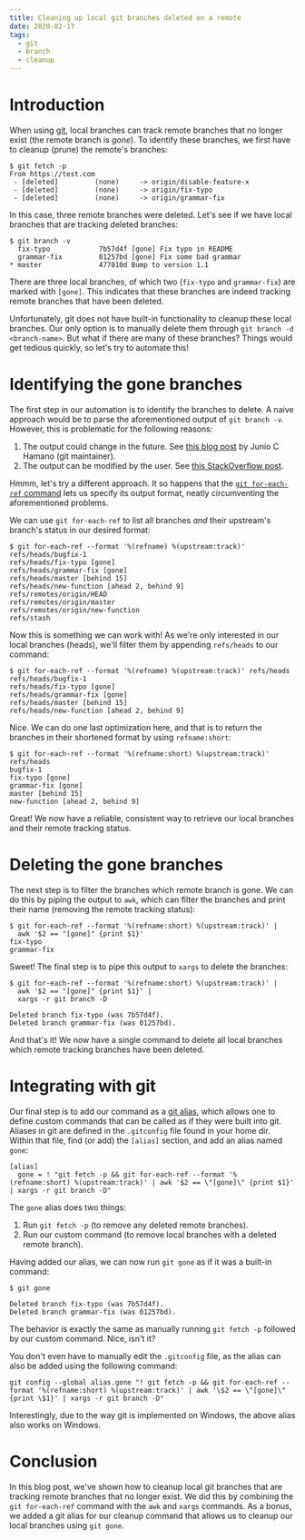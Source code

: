 ```yaml
---
title: Cleaning up local git branches deleted on a remote
date: 2020-02-17
tags:
  - git
  - branch
  - cleanup
---
```


# Introduction

When using [git](https://git-scm.com/), local branches can track remote branches that no longer exist (the remote branch is _gone_). To identify these branches, we first have to cleanup (prune) the remote's branches:

```
$ git fetch -p
From https://test.com
 - [deleted]         (none)     -> origin/disable-feature-x
 - [deleted]         (none)     -> origin/fix-typo
 - [deleted]         (none)     -> origin/grammar-fix
```

In this case, three remote branches were deleted. Let's see if we have local branches that are tracking deleted branches:

```
$ git branch -v
  fix-typo            7b57d4f [gone] Fix typo in README
  grammar-fix         01257bd [gone] Fix some bad grammar
* master              477010d Bump to version 1.1
```

There are three local branches, of which two (`fix-typo` and `grammar-fix`) are marked with `[gone]`. This indicates that these branches are indeed tracking remote branches that have been deleted.

Unfortunately, git does not have built-in functionality to cleanup these local branches. Our only option is to manually delete them through `git branch -d <branch-name>`. But what if there are many of these branches? Things would get tedious quickly, so let's try to automate this!

# Identifying the gone branches

The first step in our automation is to identify the branches to delete. A naive approach would be to parse the aforementioned output of `git branch -v`. However, this is problematic for the following reasons:

1. The output could change in the future. See [this blog post](https://git-blame.blogspot.com/2013/06/checking-current-branch-programatically.html) by Junio C Hamano (git maintainer).
1. The output can be modified by the user. See [this StackOverflow post](https://stackoverflow.com/a/26152574/2071395).

Hmmm, let's try a different approach. It so happens that the [`git for-each-ref` command](https://git-scm.com/docs/git-for-each-ref) lets us specify its output format, neatly circumventing the aforementioned problems.

We can use `git for-each-ref` to list all branches _and_ their upstream's branch's status in our desired format:

```
$ git for-each-ref --format '%(refname) %(upstream:track)'
refs/heads/bugfix-1
refs/heads/fix-typo [gone]
refs/heads/grammar-fix [gone]
refs/heads/master [behind 15]
refs/heads/new-function [ahead 2, behind 9]
refs/remotes/origin/HEAD
refs/remotes/origin/master
refs/remotes/origin/new-function
refs/stash
```

Now this is something we can work with! As we're only interested in our local branches (heads), we'll filter them by appending `refs/heads` to our command:

```
$ git for-each-ref --format '%(refname) %(upstream:track)' refs/heads
refs/heads/bugfix-1
refs/heads/fix-typo [gone]
refs/heads/grammar-fix [gone]
refs/heads/master [behind 15]
refs/heads/new-function [ahead 2, behind 9]
```

Nice. We can do one last optimization here, and that is to return the branches in their shortened format by using `refname:short`:

```
$ git for-each-ref --format '%(refname:short) %(upstream:track)' refs/heads
bugfix-1
fix-typo [gone]
grammar-fix [gone]
master [behind 15]
new-function [ahead 2, behind 9]
```

Great! We now have a reliable, consistent way to retrieve our local branches and their remote tracking status.

# Deleting the gone branches

The next step is to filter the branches which remote branch is gone. We can do this by piping the output to `awk`, which can filter the branches and print their name (removing the remote tracking status):

```
$ git for-each-ref --format '%(refname:short) %(upstream:track)' |
  awk '$2 == "[gone]" {print $1}'
fix-typo
grammar-fix
```

Sweet! The final step is to pipe this output to `xargs` to delete the branches:

```
$ git for-each-ref --format '%(refname:short) %(upstream:track)' |
  awk '$2 == "[gone]" {print $1}' |
  xargs -r git branch -D

Deleted branch fix-typo (was 7b57d4f).
Deleted branch grammar-fix (was 01257bd).
```

And that's it! We now have a single command to delete all local branches which remote tracking branches have been deleted.

# Integrating with git

Our final step is to add our command as a [git alias](https://git-scm.com/book/en/v2/Git-Basics-Git-Aliases), which allows one to define custom commands that can be called as if they were built into git. Aliases in git are defined in the `.gitconfig` file found in your home dir. Within that file, find (or add) the `[alias]` section, and add an alias named `gone`:

```
[alias]
  gone = ! "git fetch -p && git for-each-ref --format '%(refname:short) %(upstream:track)' | awk '$2 == \"[gone]\" {print $1}' | xargs -r git branch -D"
```

The `gone` alias does two things:

1. Run `git fetch -p` (to remove any deleted remote branches).
1. Run our custom command (to remove local branches with a deleted remote branch).

Having added our alias, we can now run `git gone` as if it was a built-in command:

```
$ git gone

Deleted branch fix-typo (was 7b57d4f).
Deleted branch grammar-fix (was 01257bd).
```

The behavior is exactly the same as manually running `git fetch -p` followed by our custom command. Nice, isn't it?

You don't even have to manually edit the `.gitconfig` file, as the alias can also be added using the following command:

```
git config --global alias.gone "! git fetch -p && git for-each-ref --format '%(refname:short) %(upstream:track)' | awk '\$2 == \"[gone]\" {print \$1}' | xargs -r git branch -D"
```

Interestingly, due to the way git is implemented on Windows, the above alias also works on Windows.

# Conclusion

In this blog post, we've shown how to cleanup local git branches that are tracking remote branches that no longer exist. We did this by combining the `git for-each-ref` command with the `awk` and `xargs` commands. As a bonus, we added a git alias for our cleanup command that allows us to cleanup our local branches using `git gone`.
